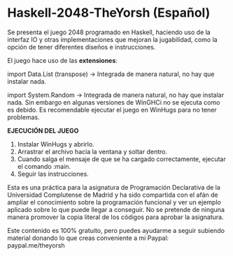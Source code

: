 # Haskell-2048-TheYorsh (Español)

Se presenta el juego 2048 programado en Haskell, haciendo uso de la 
interfaz IO y otras implementaciones que mejoran la jugabilidad, como 
la opción de tener diferentes diseños e instrucciones.

El juego hace uso de las **extensiones**:

import Data.List (transpose) -> 
Integrada de manera natural, no hay que instalar nada.

import System.Random -> 
Integrada de manera natural, no hay que instalar nada. Sin embargo en 
algunas versiones de WinGHCi no se ejecuta como es debido. Es 
recomendable ejecutar el juego en WinHugs para no tener problemas.

**EJECUCIÓN DEL JUEGO**

1. Instalar WinHugs y abrirlo.
2. Arrastrar el archivo hacia la ventana y soltar dentro. 
3. Cuando salga el mensaje de que se ha cargado correctamente, ejecutar
el comando :main.
4. Seguir las instrucciones. 

Esta es una práctica para la asignatura de Programación Declarativa de
la Universidad Complutense de Madrid y ha sido compartida con el afán
de ampliar el conocimiento sobre la programación funcional y ver un
ejemplo aplicado sobre lo que puede llegar a conseguir. No se pretende 
de ninguna manera promover la copia literal de los códigos para aprobar
la asignatura.

Este contenido es 100% gratuito, pero puedes ayudarme a seguir subiendo 
material donando lo que creas conveniente a mi Paypal: paypal.me/theyorsh
